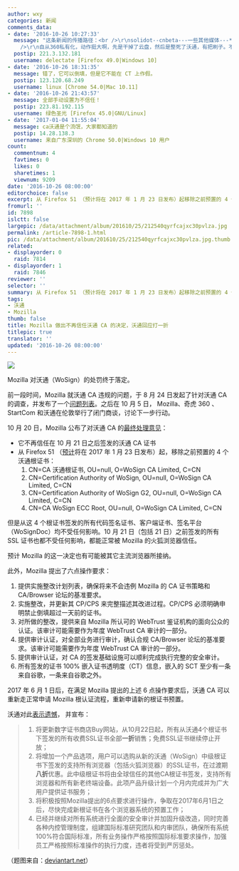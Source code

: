 ```yaml
---
author: wxy
categories: 新闻
comments_data:
- date: '2016-10-26 10:27:33'
  message: "这条新闻的传播路径：<br />\r\nsolidot--cnbeta---一些其他媒体---***---linuxcn。<br />\r\n<br
    />\r\n自从360私有化，动作挺大啊，先是干掉了云盘，然后是整死了沃通，有把刷子。不过mozilla这么折腾没有用，360有倒填时间大法（举例：当前时间2016-10-26，但是他写成10月21日以前签的整数，mozilla就不会取消信任）。对付流氓，你还真没招儿。"
  postip: 221.3.132.181
  username: delectate [Firefox 49.0|Windows 10]
- date: '2016-10-26 18:31:35'
  message: 错了，它可以倒填，但是它不能在 CT 上作假。
  postip: 123.120.68.249
  username: linux [Chrome 54.0|Mac 10.11]
- date: '2016-10-26 21:43:57'
  message: 全部手动设置为不信任！
  postip: 223.81.192.115
  username: 绿色圣光 [Firefox 45.0|GNU/Linux]
- date: '2017-01-04 11:55:04'
  message: ca沃通是个流氓，大家都知道的
  postip: 14.28.138.3
  username: 来自广东深圳的 Chrome 50.0|Windows 10 用户
count:
  commentnum: 4
  favtimes: 0
  likes: 0
  sharetimes: 1
  viewnum: 9209
date: '2016-10-26 08:00:00'
editorchoice: false
excerpt: 从 Firefox 51 （预计将在 2017 年 1 月 23 日发布）起移除之前预置的 4 个沃通根证书
fromurl: ''
id: 7898
islctt: false
largepic: /data/attachment/album/201610/25/212540qyrfcajxc30pvlza.jpg
permalink: /article-7898-1.html
pic: /data/attachment/album/201610/25/212540qyrfcajxc30pvlza.jpg.thumb.jpg
related:
- displayorder: 0
  raid: 7814
- displayorder: 1
  raid: 7846
reviewer: ''
selector: ''
summary: 从 Firefox 51 （预计将在 2017 年 1 月 23 日发布）起移除之前预置的 4 个沃通根证书
tags:
- 沃通
- Mozilla
thumb: false
title: Mozilla 做出不再信任沃通 CA 的决定，沃通回应打一折
titlepic: true
translator: ''
updated: '2016-10-26 08:00:00'
---
```


![](/data/attachment/album/201610/25/212540qyrfcajxc30pvlza.jpg)


Mozilla 对沃通（WoSign）的处罚终于落定。


前一段时间，Mozilla 就沃通 CA 违规的问题，于 8 月 24 日发起了针对沃通 CA 的调查，并发布了一个[问题列表](https://wiki.mozilla.org/CA:WoSign_Issues)。之后在 10 月 5 日， Mozilla、奇虎 360 、StartCom 和沃通在伦敦举行了闭门商谈，讨论下一步行动。


10 月 20 日，Mozilla 公布了对沃通 CA 的[最终处理意见](https://bugzilla.mozilla.org/show_bug.cgi?id=1311824)：


* 它不再信任在 10 月 21 日之后签发的沃通 CA 证书
* 从 Firefox 51 （[预计](https://wiki.mozilla.org/RapidRelease/Calendar)将在 2017 年 1 月 23 日发布）起，移除之前预置的 4 个沃通根证书：
	1. CN=CA 沃通根证书, OU=null, O=WoSign CA Limited, C=CN
	2. CN=Certification Authority of WoSign, OU=null, O=WoSign CA Limited, C=CN
	3. CN=Certification Authority of WoSign G2, OU=null, O=WoSign CA Limited, C=CN
	4. CN=CA WoSign ECC Root, OU=null, O=WoSign CA Limited, C=CN


但是从这 4 个根证书签发的所有代码签名证书、客户端证书、签名平台（WoSignDoc）均不受任何影响。10 月 21 日（包括 21 日）之前签发的所有 SSL 证书也都不受任何影响，都能正常被 Mozilla 的火狐浏览器信任。


预计 Mozilla 的这一决定也有可能被其它主流浏览器所接纳。


此外，Mozilla 提出了六点操作要求：


1. 提供实施整改计划列表，确保将来不会违例 Mozilla 的 CA 证书策略和 CA/Browser 论坛的基准要求。
2. 实施整改，并更新其 CP/CPS 来完整描述其改进过程。CP/CPS 必须明确申明禁止倒填超过一天前的证书。
3. 对所做的整改，提供来自 Mozilla 所认可的 WebTrust 鉴证机构的面向公众的认证。该审计可能需要作为年度 WebTrust CA 审计的一部分。
4. 提供审计认证，对全部业务进行审计，确认合规 CA/Browser 论坛的基准要求。该审计可能需要作为年度 WebTrust CA 审计的一部分。
5. 提供审计认证，对 CA 的签发基础设施可以顺利完成执行完整的安全审计。
6. 所有签发的证书 100% 嵌入证书透明度（CT）信息，嵌入的 SCT 至少有一条来自谷歌，一条来自谷歌之外。


2017 年 6 月 1 日后，在满足 Mozilla 提出的上述 6 点操作要求后，沃通 CA 可以重新走正常申请 Mozilla 根认证流程，重新申请新的根证书预置。


沃通对此[表示遗憾](http://www.wosign.com/News/announcement_about_Mozilla_Action_20161024.htm)， 并宣布：



> 1. 将更新数字证书商店Buy网站，从10月22日起，所有从沃通4个根证书下签发的所有收费SSL证书全部**一折**销售；免费SSL证书继续停止开放；
> 2. 将增加一个产品选项，用户可以选购从新的沃通（WoSign）中级根证书下签发的支持所有浏览器（包括火狐浏览器）的SSL证书，在过渡期**八折**优惠。此中级根证书将由全球信任的其他CA根证书签发，支持所有浏览器和所有新老终端设备。此项产品升级计划一个月内完成并为广大用户提供证书服务；
> 3. 将积极按照Mozilla提出的6点要求进行操作，争取在2017年6月1日之后，尽快完成新根证书在各个浏览器系统的预置工作；
> 4. 已经并继续对所有系统进行全面的安全审计并加固升级改造，同时完善各种内控管理制度，组建国际标准研究团队和内审团队，确保所有系统100%符合国际标准，所有业务操作严格按照国际标准要求操作，加强员工严格按照标准操作的执行力度，违者将受到严厉惩处。
> 


（题图来自：[deviantart.net](http://img13.deviantart.net/ee6d/i/2015/132/b/f/iris___broken_bridge_by_laitma-d8t2uxi.png)）